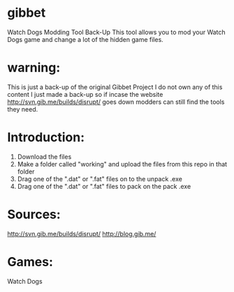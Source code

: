 # gibbet
Watch Dogs Modding Tool Back-Up
This tool allows you to mod your Watch Dogs game and change a lot of the hidden game files.
# warning:
This is just a back-up of the original Gibbet Project I do not own any of this content I just made a back-up so if incase the website http://svn.gib.me/builds/disrupt/ goes down modders can still find the tools they need.
# Introduction:
1) Download the files
2) Make a folder called "working" and upload the files from this repo in that folder
3) Drag one of the ".dat" or ".fat" files on to the unpack .exe
4) Drag one of the ".dat" or ".fat" files to pack on the pack .exe
# Sources:
http://svn.gib.me/builds/disrupt/
http://blog.gib.me/
# Games:
Watch Dogs
